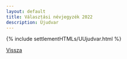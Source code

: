 ```yaml
---
layout: default
title: Választási névjegyzék 2022
description: Újudvar
---
```


{% include settlementHTMLs/UUjudvar.html %}

[Vissza](../)